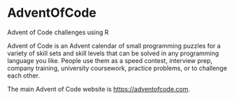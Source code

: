 # AdventOfCode
Advent of Code challenges using R

Advent of Code is an Advent calendar of small programming puzzles for a variety of skill sets and skill levels that can be solved in any programming language you like. 
People use them as a speed contest, interview prep, company training, university coursework, practice problems, or to challenge each other.

The main Advent of Code website is https://adventofcode.com.
